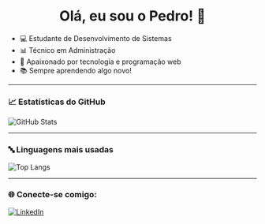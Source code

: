 <h1 align="center">Olá, eu sou o Pedro! 👋</h1>

- 💻 Estudante de Desenvolvimento de Sistemas
- 📊 Técnico em Administração
- 🚀 Apaixonado por tecnologia e programação web
- 📚 Sempre aprendendo algo novo!

---

### 📈 Estatísticas do GitHub

![GitHub Stats](https://github-readme-stats.vercel.app/api?username=Dev-PedroBudziak&show_icons=true&theme=radical)

---

### 🔤 Linguagens mais usadas

![Top Langs](https://github-readme-stats.vercel.app/api/top-langs/?username=Dev-PedroBudziak&layout=compact&langs_count=10&theme=radical)

---

### 🌐 Conecte-se comigo:

[![LinkedIn](https://img.shields.io/badge/-LinkedIn-0077B5?style=flat-square&logo=linkedin&logoColor=white)](https://www.linkedin.com/in/dev-pedrobudziak/)

